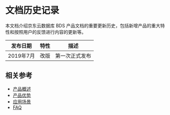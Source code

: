 # 文档历史记录

本文档介绍京东云数据库 BDS 产品文档的重要更新历史，包括新增产品的重大特性和按照用户的反馈进行内容的更新等。

|发布日期|特性|描述|
|-|-|-|
|2019年7月| 改版 |第一次正式发布|



## 相关参考

- [产品概述](../Introduction/Product-Overview.md)
- [产品优势](../Introduction/Benefits.md)
- [应用场景](../Introduction/Application-Scenarios.md)
- [FAQ](../FAQ/FAQ.md)

